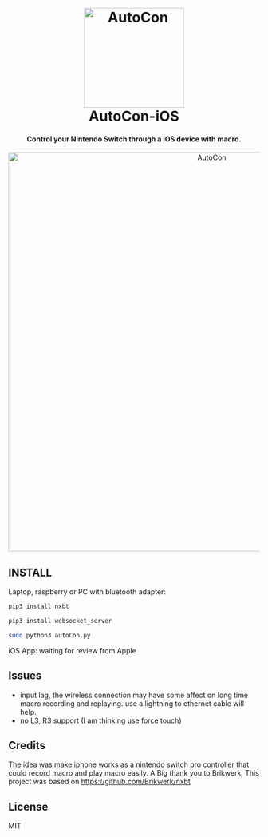 <h1 align="center">
  <br>
  <img src="https://raw.githubusercontent.com/tedShadow/nxbt/master/docs/img/180.png" alt="AutoCon" width="200">
  <br>
  AutoCon-iOS
  <br>
</h1>

<h4 align="center">Control your Nintendo Switch through a iOS device with macro.</h4>

<div align="center">
<img src="https://raw.githubusercontent.com/tedShadow/nxbt/master/docs/img/screen.png" alt="AutoCon" width="800">
</div>

## INSTALL
Laptop, raspberry or PC with bluetooth adapter:
```bash
pip3 install nxbt
```
```bash
pip3 install websocket_server
```
```bash
sudo python3 autoCon.py
```

iOS App:
waiting for review from Apple


## Issues

- input lag, the wireless connection may have some affect on long time macro recording and replaying. use a lightning to ethernet cable will help.
- no L3, R3 support (I am thinking use force touch)

## Credits

The idea was make iphone works as a nintendo switch pro controller that could record macro and play macro easily.
A Big thank you to Brikwerk, This project was based on https://github.com/Brikwerk/nxbt


## License

MIT
